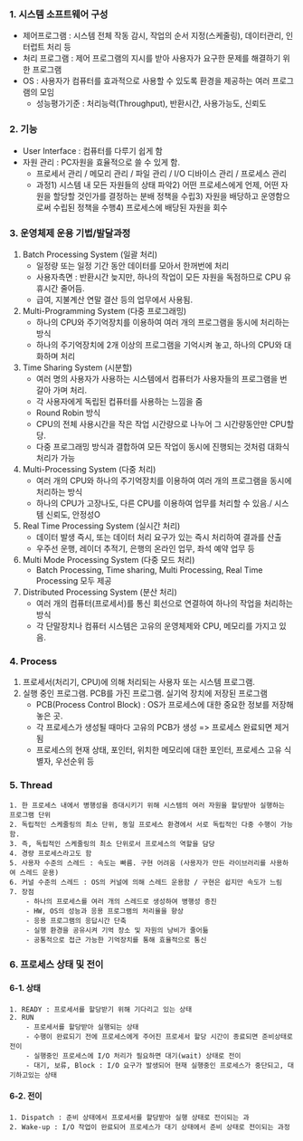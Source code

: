### 1. 시스템 소프트웨어 구성
* 제어프로그램 : 시스템 전체 작동 감시, 작업의 순서 지정(스케줄링), 데이터관리, 인터럽트 처리 등
* 처리 프로그램 : 제어 프로그램의 지시를 받아 사용자가 요구한 문제를 해결하기 위한 프로그램
* OS : 사용자가 컴퓨터를 효과적으로 사용할 수 있도록 환경을 제공하는 여러 프로그램의 모임
    - 성능평가기준 : 처리능력(Throughput), 반환시간, 사용가능도, 신뢰도
### 2. 기능
* User Interface : 컴퓨터를 다루기 쉽게 함
* 자원 관리 : PC자원을 효율적으로 쓸 수 있게 함.
    - 프로세서 관리 / 메모리 관리 / 파일 관리 / I/O 디바이스 관리 / 프로세스 관리
    - 과정1) 시스템 내 모든 자원들의 상태 파악2) 어떤 프로세스에게 언제, 어떤 자원을 할당할 것인가를 결정하는 분배 정책을 수립3) 자원을 배당하고 운영함으로써 수립된 정책을 수행4) 프로세스에 배당된 자원을 회수

### 3. 운영체제 운용 기법/발달과정
1. Batch Processing System (일괄 처리)
    - 일정량 또는 일정 기간 동안 데이터를 모아서 한꺼번에 처리
    - 사용자측면 : 반환시간 늦지만, 하나의 작업이 모든 자원을 독점하므로 CPU 유휴시간 줄어듬.
    - 급여, 지불계산 연말 결산 등의 업무에서 사용됨.
2. Multi-Programming System (다중 프로그래밍)
    - 하나의 CPU와 주기억장치를 이용하여 여러 개의 프로그램을 동시에 처리하는 방식
    - 하나의 주기억장치에 2개 이상의 프로그램을 기억시켜 놓고, 하나의 CPU와 대화하며 처리
3. Time Sharing System (시분할)
    - 여러 명의 사용자가 사용하는 시스템에서 컴퓨터가 사용자들의 프로그램을 번갈아 가며 처리.
    - 각 사용자에게 독립된 컵퓨터를 사용하는 느낌을 줌
    - Round Robin 방식
    - CPU의 전체 사용시간을 작은 작업 시간량으로 나누어 그 시간량동안만 CPU할당.
    - 다중 프로그래밍 방식과 결합하여 모든 작업이 동시에 진행되는 것처럼 대화식 처리가 가능
4. Multi-Processing System (다중 처리)
    - 여러 개의 CPU와 하나의 주기억장치를 이용하여 여러 개의 프로그램을 동시에 처리하는 방식
    - 하나의 CPU가 고장나도, 다른 CPU를 이용하여 업무를 처리할 수 있음./ 시스템 신뢰도, 안정성O
5. Real Time Processing System (실시간 처리)
    - 데이터 발생 즉시, 또는 데이터 처리 요구가 있는 즉시 처리하여 결과를 산출
    - 우주선 운행, 레이더 추적기, 은행의 온라인 업무, 좌석 예약 업무 등
6. Multi Mode Processing System (다중 모드 처리)
    - Batch Processing, Time sharing, Multi Processing, Real Time Processing 모두 제공
7. Distributed Processing System (분산 처리)
    - 여러 개의 컴퓨터(프로세서)를 통신 회선으로 연결하여 하나의 작업을 처리하는 방식
    - 각 단말장치나 컴퓨터 시스템은 고유의 운영체제와 CPU, 메모리를 가지고 있음.

### 4. Process
1. 프로세서(처리기, CPU)에 의해 처리되는 사용자 또는 시스템 프로그램.
2. 실행 중인 프로그램. PCB를 가진 프로그램. 실기억 장치에 저장된 프로그램
    - PCB(Process Control Block) : OS가 프로세스에 대한 중요한 정보를 저장해 놓은 곳.
    - 각 프로세스가 생성될 때마다 고유의 PCB가 생성 => 프로세스 완료되면 제거됨
    - 프로세스의 현재 상태, 포인터, 위치한 메모리에 대한 포인터, 프로세스 고유 식별자, 우선순위 등

### 5. Thread
    1. 한 프로세스 내에서 병행성을 증대시키기 위해 시스템의 여러 자원을 할당받아 실행하는 프로그램 단위
    2. 독립적인 스케줄링의 최소 단위, 동일 프로세스 환경에서 서로 독립적인 다중 수행이 가능함.
    3. 즉, 독립적인 스케줄링의 최소 단위로서 프로세스의 역할을 담당
    4. 경량 프로세스라고도 함
    5. 사용자 수준의 스레드 : 속도는 빠름. 구현 어려움 (사용자가 만든 라이브러리를 사용하여 스레드 운용)
    6. 커널 수준의 스레드 : OS의 커널에 의해 스레드 운용함 / 구현은 쉽지만 속도가 느림
    7. 장점
        - 하나의 프로세스를 여러 개의 스레드로 생성하여 병행성 증진
        - HW, OS의 성능과 응용 프로그램의 처리율을 향상
        - 응용 프로그램의 응답시간 단축
        - 실행 환경을 공유시켜 기억 장소 및 자원의 낭비가 줄어듦
        - 공통적으로 접근 가능한 기억장치를 통해 효율적으로 통신

### 6. 프로세스 상태 및 전이 
#### 6-1. 상태
    1. READY : 프로세서를 할당받기 위해 기다리고 있는 상태
    2. RUN
        - 프로세서를 할당받아 실행되는 상태
        - 수행이 완료되기 전에 프로세스에게 주어진 프로세서 할당 시간이 종료되면 준비상태로 전이
        - 실행중인 프로세스에 I/O 처리가 필요하면 대기(wait) 상태로 전이
        - 대기, 보류, Block : I/O 요구가 발생되어 현재 실행중인 프로세스가 중단되고, 대기하고있는 상태
#### 6-2. 전이
    1. Dispatch : 준비 상태에서 프로세서를 할당받아 실행 상태로 전이되는 과
    2. Wake-up : I/O 작업이 완료되어 프로세스가 대기 상태에서 준비 상태로 전이되는 과정